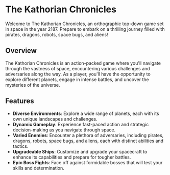 # The Kathorian Chronicles

Welcome to The Kathorian Chronicles, an orthographic top-down game set in space in the year 2187. Prepare to embark on a thrilling journey filled with pirates, dragons, robots, space bugs, and aliens!

## Overview

The Kathorian Chronicles is an action-packed game where you'll navigate through the vastness of space, encountering various challenges and adversaries along the way. As a player, you'll have the opportunity to explore different planets, engage in intense battles, and uncover the mysteries of the universe.

## Features

- **Diverse Environments**: Explore a wide range of planets, each with its own unique landscapes and challenges.
- **Dynamic Gameplay**: Experience fast-paced action and strategic decision-making as you navigate through space.
- **Varied Enemies**: Encounter a plethora of adversaries, including pirates, dragons, robots, space bugs, and aliens, each with distinct abilities and tactics.
- **Upgradeable Ships**: Customize and upgrade your spacecraft to enhance its capabilities and prepare for tougher battles.
- **Epic Boss Fights**: Face off against formidable bosses that will test your skills and determination.
